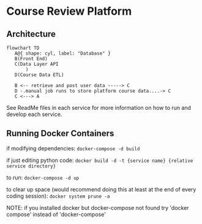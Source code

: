  # Course Review Platform


 ## Architecture

 ```mermaid
flowchart TD
    A@{ shape: cyl, label: "Database" }
    B(Front End)
    C(Data Layer API 
        )
    D(Course Data ETL)

    B <-- retrieve and post user data -----> C
    D -.manual job runs to store platform course data....-> C
    C <---> A
```

See ReadMe files in each service for more information on how to run and develop each service.

 ## Running Docker Containers
if modifying dependencies:
```docker-compose -d build```

if just editing python code:
```docker build -d -t {service name} {relative service directory}```

to run:
```docker-compose -d up```

to clear up space (would recommend doing this at least at the end of every coding session):
```docker system prune -a```

NOTE: if you installed docker but docker-compose not found try 'docker compose' instead of 'docker-compose'

